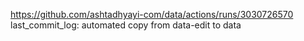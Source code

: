 https://github.com/ashtadhyayi-com/data/actions/runs/3030726570
last_commit_log: automated copy from data-edit to data